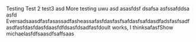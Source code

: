 Testing
Test 2
test3
asd
More testing uwu
asd
asasfdsf
dsafsa
asfssafddsa
asfd
EversadsaasdfasfasassadfasheassafasfdasfasfsafdasfsafdasdfadsfasfsadfasdfasfdasfdasfdaasfdfdsasfdsadfasfdouIt works, I thinksafasfShow michaelasfdfsaasdfsaffsaas